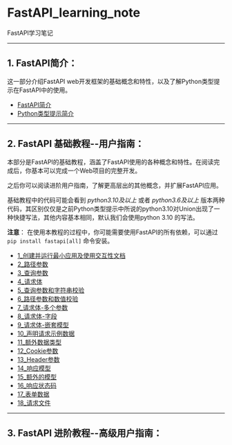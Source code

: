 # FastAPI_learning_note
FastAPI学习笔记

---

## 1. FastAPI简介：

这一部分介绍FastAPI web开发框架的基础概念和特性，以及了解Python类型提示在FastAPI中的使用。

- [FastAPI简介](./chapter0/FastAPI简介.md)
- [Python类型提示简介](./chapter0/Python类型提示简介.md)

---

## 2. FastAPI 基础教程--用户指南：

本部分是FastAPI的基础教程，涵盖了FastAPI使用的各种概念和特性。在阅读完成后，你基本可以完成一个Web项目的完整开发。

之后你可以阅读进阶用户指南，了解更高层出的其他概念，并扩展FastAPI应用。

基础教程中的代码可能会看到 *python3.10及以上* 或者 *python3.6及以上* 版本两种代码，其区别仅仅是之前Python类型提示中所说的python3.10对Union出现了一种快捷写法，其他内容基本相同，默认我们会使用python 3.10 的写法。

**注意**： 在使用本教程的过程中，你可能需要使用FastAPI的所有依赖，可以通过`pip install fastapi[all]` 命令安装。


- [1_创建并运行最小应用及使用交互性文档](./chapter1/1_创建并运行最小应用及使用交互性文档.md)
- [2_路径参数](chapter1/2_路径参数.md)
- [3_查询参数](chapter1/3_查询参数.md)
- [4_请求体](chapter1/4_请求体.md)
- [5_查询参数和字符串校验](chapter1/5_查询参数和字符串校验.md)
- [6_路径参数和数值校验](chapter1/6_路径参数和数值校验.md)
- [7_请求体-多个参数](chapter1/7_请求体-多个参数.md)
- [8_请求体-字段](chapter1/8_请求体-字段.md)
- [9_请求体-嵌套模型](chapter1/9_请求体-嵌套模型.md)
- [10_声明请求示例数据](chapter1/10_声明请求示例数据.md)
- [11_额外数据类型](chapter1/11_额外数据类型.md)
- [12_Cookie参数](chapter1/12_Cookie参数.md)
- [13_Header参数](chapter1/13_Header参数.md)
- [14_响应模型](chapter1/14_响应模型.md)
- [15_额外的模型](chapter1/15_额外的模型.md)
- [16_响应状态码](chapter1/16_响应状态码.md)
- [17_表单数据](chapter1/17_表单数据.md)
- [18_请求文件](chapter1/18_请求文件.md)

---

## 3. FastAPI 进阶教程--高级用户指南：

